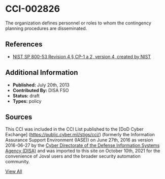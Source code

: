 # CCI-002826

The organization defines personnel or roles to whom the contingency planning procedures are disseminated.

## References ##

* [NIST SP 800-53 Revision 4 § CP-1 a 2, version 4, created by NIST](http://csrc.nist.gov/publications/PubsSPs.html)


## Additional Information ##

* **Published:** July 20th, 2013
* **Contributed By:** DISA FSO
* **Status:** draft
* **Types:** policy

## Sources ##

This CCI was included in the CCI List published to the [DoD Cyber Exchange]
(https://public.cyber.mil/stigs/cci/) (formerly the Information Assurance Support Environment
(IASE)) on June 27th, 2016 as version 2016-06-27 by the [Cyber Directorate of the Defense 
Information Systems Agency (DISA)](https://public.cyber.mil/about-cyber/) and was imported to 
this site on October 10th, 2021 for the convenience of Joval users and the broader security automation community.

[View All](../README.md)
